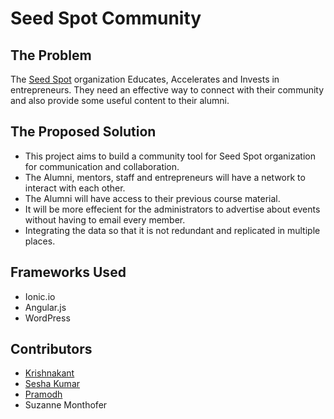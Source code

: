 # Seed Spot Community

The Problem
-----------
The [Seed Spot](http://www.seedspot.org/) organization Educates, Accelerates and Invests in entrepreneurs. They need an effective way to connect
with their community and also provide some useful content to their alumni.

The Proposed Solution
---------------------
- This project aims to build a community tool for Seed Spot organization for communication and collaboration.
- The Alumni, mentors, staff and entrepreneurs will have a network to interact with each other.
- The Alumni will have access to their previous course material.
- It will be more effecient for the administrators to advertise about events without having to email every member.
- Integrating the data so that it is not redundant and replicated in multiple places.

Frameworks Used
---------------
- Ionic.io
- Angular.js
- WordPress

Contributors
------------
- [Krishnakant](https://github.com/mishrakrishnakant)
- [Sesha Kumar](https://github.com/dragon-fury)
- [Pramodh](https://github.com/PramodhN)
- Suzanne Monthofer
